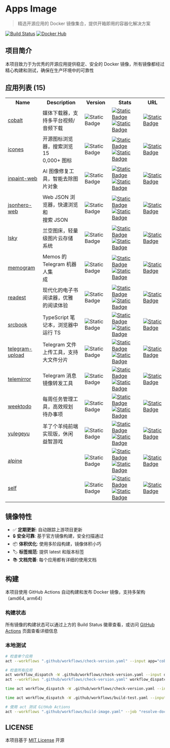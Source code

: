 # Apps Image

> 精选开源应用的 Docker 镜像集合，提供开箱即用的容器化解决方案

[![Build Status](https://img.shields.io/github/actions/workflow/status/aliuq/apps-image/build-image.yaml)](https://github.com/aliuq/apps-image/actions)
[![Docker Hub](https://img.shields.io/badge/Docker%20Hub-aliuq-blue)](https://hub.docker.com/u/aliuq)

## 项目简介

本项目致力于为优秀的开源应用提供稳定、安全的 Docker 镜像，所有镜像都经过精心构建和测试，确保在生产环境中的可靠性

<!-- AppList Start -->
<h2>应用列表 (15)</h2>
<table><tr><th>Name</th><th>Description</th><th>Version</th><th>Stats</th><th>URL</th></tr><tr><td><a href="https://github.com/imputnet/cobalt">cobalt</a></td><td>媒体下载器，支持多平台视频/<br>音频下载</td><td><img alt="Static Badge" src="https://img.shields.io/badge/latest-11.3-blue"></td><td><a href="https://hub.docker.com/r/aliuq/cobalt"><img alt="Static Badge" src="https://img.shields.io/docker/pulls/aliuq/cobalt?label=docker"></a> <a href="https://hub.docker.com/r/aliuq/cobalt"><img alt="Static Badge" src="https://img.shields.io/docker/image-size/aliuq/cobalt?label=image"></a></td><td><a href="apps/cobalt"><img alt="Static Badge" src="https://img.shields.io/badge/README-blue"></a></td></tr><tr><td><a href="https://github.com/antfu-collective/icones">icones</a></td><td>开源图标浏览器，搜索浏览 15<br>0,000+ 图标</td><td><img alt="Static Badge" src="https://img.shields.io/badge/latest-ac522b6-blue"></td><td><a href="https://hub.docker.com/r/aliuq/icones"><img alt="Static Badge" src="https://img.shields.io/docker/pulls/aliuq/icones?label=docker"></a> <a href="https://hub.docker.com/r/aliuq/icones"><img alt="Static Badge" src="https://img.shields.io/docker/image-size/aliuq/icones?label=image"></a></td><td><a href="apps/icones"><img alt="Static Badge" src="https://img.shields.io/badge/README-blue"></a></td></tr><tr><td><a href="https://github.com/lxfater/inpaint-web">inpaint-web</a></td><td>AI 图像修复工具，智能去除图<br>片对象</td><td><img alt="Static Badge" src="https://img.shields.io/badge/latest-f7ff41f-blue"></td><td><a href="https://hub.docker.com/r/aliuq/inpaint-web"><img alt="Static Badge" src="https://img.shields.io/docker/pulls/aliuq/inpaint-web?label=docker"></a> <a href="https://hub.docker.com/r/aliuq/inpaint-web"><img alt="Static Badge" src="https://img.shields.io/docker/image-size/aliuq/inpaint-web?label=image"></a></td><td><a href="apps/inpaint-web"><img alt="Static Badge" src="https://img.shields.io/badge/README-blue"></a></td></tr><tr><td><a href="https://github.com/triggerdotdev/jsonhero-web">jsonhero-web</a></td><td>Web JSON 浏览器，快速浏览和<br>搜索 JSON</td><td><img alt="Static Badge" src="https://img.shields.io/badge/latest-1515705-blue"></td><td><a href="https://hub.docker.com/r/aliuq/jsonhero-web"><img alt="Static Badge" src="https://img.shields.io/docker/pulls/aliuq/jsonhero-web?label=docker"></a> <a href="https://hub.docker.com/r/aliuq/jsonhero-web"><img alt="Static Badge" src="https://img.shields.io/docker/image-size/aliuq/jsonhero-web?label=image"></a></td><td><a href="apps/jsonhero-web"><img alt="Static Badge" src="https://img.shields.io/badge/README-blue"></a></td></tr><tr><td><a href="https://github.com/lsky-org/lsky-pro">lsky</a></td><td>兰空图床，轻量级图片云存储<br>系统</td><td><img alt="Static Badge" src="https://img.shields.io/badge/latest-2.1-blue"></td><td><a href="https://hub.docker.com/r/aliuq/lsky"><img alt="Static Badge" src="https://img.shields.io/docker/pulls/aliuq/lsky?label=docker"></a> <a href="https://hub.docker.com/r/aliuq/lsky"><img alt="Static Badge" src="https://img.shields.io/docker/image-size/aliuq/lsky?label=image"></a></td><td><a href="apps/lsky"><img alt="Static Badge" src="https://img.shields.io/badge/README-blue"></a></td></tr><tr><td><a href="https://github.com/usememos/telegram-integration">memogram</a></td><td>Memos 的 Telegram 机器人集<br>成</td><td><img alt="Static Badge" src="https://img.shields.io/badge/latest-0.3.0-blue"></td><td><a href="https://hub.docker.com/r/aliuq/memogram"><img alt="Static Badge" src="https://img.shields.io/docker/pulls/aliuq/memogram?label=docker"></a> <a href="https://hub.docker.com/r/aliuq/memogram"><img alt="Static Badge" src="https://img.shields.io/docker/image-size/aliuq/memogram?label=image"></a></td><td><a href="apps/memogram"><img alt="Static Badge" src="https://img.shields.io/badge/README-blue"></a></td></tr><tr><td><a href="https://github.com/readest/readest">readest</a></td><td>现代化的电子书阅读器，优雅<br>的阅读体验</td><td><img alt="Static Badge" src="https://img.shields.io/badge/latest-0.9.72-blue"></td><td><a href="https://hub.docker.com/r/aliuq/readest"><img alt="Static Badge" src="https://img.shields.io/docker/pulls/aliuq/readest?label=docker"></a> <a href="https://hub.docker.com/r/aliuq/readest"><img alt="Static Badge" src="https://img.shields.io/docker/image-size/aliuq/readest?label=image"></a></td><td><a href="apps/readest"><img alt="Static Badge" src="https://img.shields.io/badge/README-blue"></a></td></tr><tr><td><a href="https://github.com/srcbookdev/srcbook">srcbook</a></td><td>TypeScript 笔记本，浏览器中<br>运行 TS</td><td><img alt="Static Badge" src="https://img.shields.io/badge/latest-0.0.19-blue"></td><td><a href="https://hub.docker.com/r/aliuq/srcbook"><img alt="Static Badge" src="https://img.shields.io/docker/pulls/aliuq/srcbook?label=docker"></a> <a href="https://hub.docker.com/r/aliuq/srcbook"><img alt="Static Badge" src="https://img.shields.io/docker/image-size/aliuq/srcbook?label=image"></a></td><td><a href="apps/srcbook"><img alt="Static Badge" src="https://img.shields.io/badge/README-blue"></a></td></tr><tr><td><a href="https://github.com/Nekmo/telegram-upload">telegram-upload</a></td><td>Telegram 文件上传工具，支持<br>大文件分片</td><td><img alt="Static Badge" src="https://img.shields.io/badge/latest-c700f86-blue"></td><td><a href="https://hub.docker.com/r/aliuq/telegram-upload"><img alt="Static Badge" src="https://img.shields.io/docker/pulls/aliuq/telegram-upload?label=docker"></a> <a href="https://hub.docker.com/r/aliuq/telegram-upload"><img alt="Static Badge" src="https://img.shields.io/docker/image-size/aliuq/telegram-upload?label=image"></a></td><td><a href="apps/telegram-upload"><img alt="Static Badge" src="https://img.shields.io/badge/README-blue"></a></td></tr><tr><td><a href="https://github.com/khoben/telemirror">telemirror</a></td><td>Telegram 消息镜像转发工具</td><td><img alt="Static Badge" src="https://img.shields.io/badge/latest-90c52b1-blue"></td><td><a href="https://hub.docker.com/r/aliuq/telemirror"><img alt="Static Badge" src="https://img.shields.io/docker/pulls/aliuq/telemirror?label=docker"></a> <a href="https://hub.docker.com/r/aliuq/telemirror"><img alt="Static Badge" src="https://img.shields.io/docker/image-size/aliuq/telemirror?label=image"></a></td><td><a href="apps/telemirror"><img alt="Static Badge" src="https://img.shields.io/badge/README-blue"></a></td></tr><tr><td><a href="https://github.com/manuelernestog/weektodo">weektodo</a></td><td>每周任务管理工具，高效规划<br>待办事项</td><td><img alt="Static Badge" src="https://img.shields.io/badge/latest-2.2.0-blue"></td><td><a href="https://hub.docker.com/r/aliuq/weektodo"><img alt="Static Badge" src="https://img.shields.io/docker/pulls/aliuq/weektodo?label=docker"></a> <a href="https://hub.docker.com/r/aliuq/weektodo"><img alt="Static Badge" src="https://img.shields.io/docker/image-size/aliuq/weektodo?label=image"></a></td><td><a href="apps/weektodo"><img alt="Static Badge" src="https://img.shields.io/badge/README-blue"></a></td></tr><tr><td><a href="https://github.com/liyupi/yulegeyu">yulegeyu</a></td><td>羊了个羊纯前端实现版，休闲<br>益智游戏</td><td><img alt="Static Badge" src="https://img.shields.io/badge/latest-4b9de83-blue"></td><td><a href="https://hub.docker.com/r/aliuq/yulegeyu"><img alt="Static Badge" src="https://img.shields.io/docker/pulls/aliuq/yulegeyu?label=docker"></a> <a href="https://hub.docker.com/r/aliuq/yulegeyu"><img alt="Static Badge" src="https://img.shields.io/docker/image-size/aliuq/yulegeyu?label=image"></a></td><td><a href="apps/yulegeyu"><img alt="Static Badge" src="https://img.shields.io/badge/README-blue"></a></td></tr><tr><td><a href="https://github.com/">alpine</a></td><td><td><img alt="Static Badge" src="https://img.shields.io/badge/latest-3.22.1-blue"></td><td><a href="https://hub.docker.com/r/aliuq/alpine"><img alt="Static Badge" src="https://img.shields.io/docker/pulls/aliuq/alpine?label=docker"></a> <a href="https://hub.docker.com/r/aliuq/alpine"><img alt="Static Badge" src="https://img.shields.io/docker/image-size/aliuq/alpine?label=image"></a></td><td><a href="base/alpine"><img alt="Static Badge" src="https://img.shields.io/badge/README-gray"></a></td></tr><tr><td><a href="https://github.com/">self</a></td><td><td><img alt="Static Badge" src="https://img.shields.io/badge/latest-undefined-blue"></td><td><a href="https://hub.docker.com/r/aliuq/self"><img alt="Static Badge" src="https://img.shields.io/docker/pulls/aliuq/self?label=docker"></a> <a href="https://hub.docker.com/r/aliuq/self"><img alt="Static Badge" src="https://img.shields.io/docker/image-size/aliuq/self?label=image"></a></td><td><a href="base/self"><img alt="Static Badge" src="https://img.shields.io/badge/README-gray"></a></td></tr></table>

<!-- AppList End -->

## 镜像特性

- ✅ **定期更新**: 自动跟踪上游项目更新
- 🔒 **安全可靠**: 基于官方镜像构建，安全扫描通过
- 📦 **体积优化**: 使用多阶段构建，镜像体积小巧
- 🏷️ **标签规范**: 提供 latest 和版本标签
- 📚 **文档完善**: 每个应用都有详细的使用文档

## 构建

本项目使用 GitHub Actions 自动构建和发布 Docker 镜像，支持多架构（amd64, arm64）

### 构建状态

所有镜像的构建状态可以通过上方的 Build Status 徽章查看，或访问 [GitHub Actions](https://github.com/aliuq/apps-image/actions) 页面查看详细信息

### 本地测试

```bash
# 检查单个应用
act --workflows ".github/workflows/check-version.yaml" --input app="cobalt" workflow_dispatch

# 检查所有应用
act workflow_dispatch -W .github/workflows/check-version.yaml --input debug=true
act --workflows ".github/workflows/check-version.yaml" workflow_dispatch

time act workflow_dispatch -W .github/workflows/check-version.yaml --input debug=true --input context=apps/yulegeyu

time act workflow_dispatch -W .github/workflows/build-test.yaml --input debug=true --input context=apps/telemirror

# 使用 act 测试 GitHub Actions
act --workflows ".github/workflows/build-image.yaml" --job "resolve-docker-metadata" --input context="apps/cobalt" --input debug="true" workflow_dispatch
```

## LICENSE

本项目基于 [MIT License](./LICENSE) 开源
